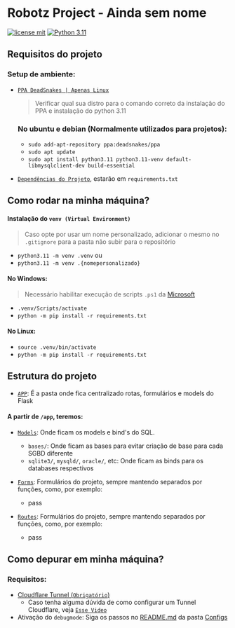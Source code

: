 
# Robotz Project - Ainda sem nome
[![license mit](https://img.shields.io/badge/licence-MIT-blue.svg)](./LICENSE)
[![Python 3.11](https://shields.io/badge/python-3.11%20-green?logo=python)](https://python.org/downloads/release/python-3119/)

## Requisitos do projeto

### Setup de ambiente:

- [`PPA DeadSnakes | Apenas Linux`](https://launchpad.net/~deadsnakes/+archive/ubuntu/ppa#ppa-install)
    > Verificar qual sua distro para o comando correto da instalação do PPA e instalação do python 3.11
    ### No ubuntu e debian (Normalmente utilizados para projetos):
    - `sudo add-apt-repository ppa:deadsnakes/ppa`
    - `sudo apt update`
    - `sudo apt install python3.11 python3.11-venv default-libmysqlclient-dev build-essential`

- [`Dependências do Projeto`](./requirements.txt), estarão em `requirements.txt`

## Como rodar na minha máquina?

#### Instalação do `venv (Virtual Environment)`
> Caso opte por usar um nome personalizado, adicionar o mesmo no `.gitignore` para a pasta não subir para o repositório
- `python3.11 -m venv .venv` 
ou
- `python3.11 -m venv .{nomepersonalizado}` 

#### No Windows:
> Necessário habilitar execução de scripts `.ps1` da [Microsoft](https://learn.microsoft.com/pt-br/powershell/module/microsoft.powershell.core/about/about_execution_policies?view=powershell-7.4)
- `.venv/Scripts/activate`
- `python -m pip install -r requirements.txt`

#### No Linux:

- `source .venv/bin/activate`
- `python -m pip install -r requirements.txt`


## Estrutura do projeto

- [`APP`](./app/): É a pasta onde fica centralizado rotas, formulários e models do Flask

#### A partir de `/app`, teremos:
- [`Models`](./app/models/): Onde ficam os models e bind's do SQL.
    - `bases/`: Onde ficam as bases para evitar criação de base para cada SGBD diferente
    - `sqlite3/`, `mysqld/`, `oracle/`, etc: Onde ficam as binds para os databases respectivos

- [`Forms`](./app/Forms/): Formulários do projeto, sempre mantendo separados por funções, como, por exemplo:
    - pass

- [`Routes`](./app/routes/): Formulários do projeto, sempre mantendo separados por funções, como, por exemplo:
    - pass


## Como depurar em minha máquina?

### Requisitos:

* [Cloudflare Tunnel (`Obrigatório`)](https://developers.cloudflare.com/cloudflare-one/connections/connect-networks/)
    * Caso tenha alguma dúvida de como configurar um Tunnel Cloudflare, veja [`Esse Video`](https://www.youtube.com/watch?v=Y0LTZZCyPko&t=123s)
* Ativação do `debugmode`: Siga os passos no [README.md](/app/Configs/README.md) da pasta [Configs](/app/Configs/)
